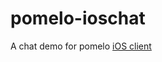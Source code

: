 pomelo-ioschat
==============

A chat demo for pomelo [iOS client](https://github.com/NetEase/pomelo-iosclient)
